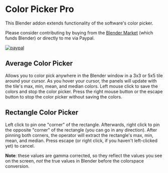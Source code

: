 # Color Picker Pro
This Blender addon extends functionality of the software's color picker.

Please consider contributing by buying from the [Blender Market](https://blendermarket.com/products/color-picker-pro) (which funds Blender) or directly to me via Paypal.

[![paypal](https://www.paypalobjects.com/en_US/i/btn/btn_donate_SM.gif)](https://www.paypal.com/cgi-bin/webscr?cmd=_donations&business=LLDQGZ94K3ZUW&currency_code=USD&source=url)


## Average Color Picker
Allows you to color pick anywhere in the Blender window in a 3x3 or 5x5 tile around your cursor.
As you hover your cursor, the panels will update with the tile's max, min, mean, and median colors. 
Left mouse click to save the colors and stop the color picker.
Press the right mouse button or the escape button to stop the color picker without saving the colors.

## Rectangle Color Picker
Left click to pin one "corner" of the rectangle. 
Afterwards, right click to pin the opposite "corner" of the rectangle (you can go in any direction). 
After pinning both corners, the operator will extract the rectangle's max, min, mean, and median.
Press escape (or right click, if you haven't left-clicked yet) to cancel.

**Note**: these values are gamma corrected, so they reflect the values you see on the screen, *not* the true values in Blender before the colorspace conversion.
